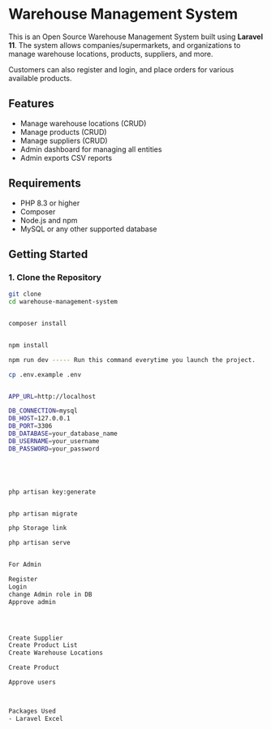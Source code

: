 # Warehouse Management System

This is an Open Source Warehouse Management System built using **Laravel 11**. The system allows companies/supermarkets, and organizations to manage warehouse locations, products, suppliers, and more. 

Customers can also register and login, and place orders for various available products. 

## Features

- Manage warehouse locations (CRUD)
- Manage products (CRUD)
- Manage suppliers (CRUD)
- Admin dashboard for managing all entities
- Admin exports CSV reports

## Requirements

- PHP 8.3 or higher
- Composer
- Node.js and npm
- MySQL or any other supported database

## Getting Started

### 1. Clone the Repository

```bash
git clone
cd warehouse-management-system


composer install


npm install

npm run dev ----- Run this command everytime you launch the project. 

cp .env.example .env


APP_URL=http://localhost

DB_CONNECTION=mysql
DB_HOST=127.0.0.1
DB_PORT=3306
DB_DATABASE=your_database_name
DB_USERNAME=your_username
DB_PASSWORD=your_password





php artisan key:generate


php artisan migrate

php Storage link

php artisan serve


For Admin

Register
Login
change Admin role in DB 
Approve admin




Create Supplier
Create Product List
Create Warehouse Locations

Create Product

Approve users



Packages Used
- Laravel Excel